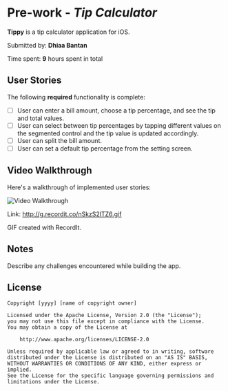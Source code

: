 # Pre-work - *Tip Calculator*

**Tippy** is a tip calculator application for iOS.

Submitted by: **Dhiaa Bantan**

Time spent: **9** hours spent in total

## User Stories

The following **required** functionality is complete:

* [ ] User can enter a bill amount, choose a tip percentage, and see the tip and total values.
* [ ] User can select between tip percentages by tapping different values on the segmented control and the tip value is updated accordingly.
* [ ] User can split the bill amount.
* [ ] User can set a default tip percentage from the setting screen.

## Video Walkthrough

Here's a walkthrough of implemented user stories:

<img src='http://g.recordit.co/nSkzS2lTZ6.gif' title='Video Walkthrough' width='' alt='Video Walkthrough' />

Link:
http://g.recordit.co/nSkzS2lTZ6.gif

GIF created with RecordIt.

## Notes

Describe any challenges encountered while building the app.

## License

    Copyright [yyyy] [name of copyright owner]

    Licensed under the Apache License, Version 2.0 (the "License");
    you may not use this file except in compliance with the License.
    You may obtain a copy of the License at

        http://www.apache.org/licenses/LICENSE-2.0

    Unless required by applicable law or agreed to in writing, software
    distributed under the License is distributed on an "AS IS" BASIS,
    WITHOUT WARRANTIES OR CONDITIONS OF ANY KIND, either express or implied.
    See the License for the specific language governing permissions and
    limitations under the License.

